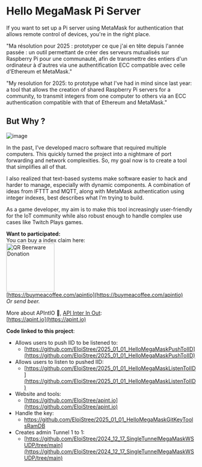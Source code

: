 # Hello MegaMask Pi Server
If you want to set up a Pi server using MetaMask for authentication that allows remote control of devices, you're in the right place.

"Ma résolution pour 2025 : prototyper ce que j'ai en tête depuis l'année passée : un outil permettant de créer des serveurs mutualisés sur Raspberry Pi pour une communauté, afin de transmettre des entiers d'un ordinateur à d'autres via une authentification ECC compatible avec celle d'Ethereum et MetaMask."

"My resolution for 2025: to prototype what I've had in mind since last year: a tool that allows the creation of shared Raspberry Pi servers for a community, to transmit integers from one computer to others via an ECC authentication compatible with that of Ethereum and MetaMask."


## But Why ? 

![image](https://github.com/user-attachments/assets/2abd3d3a-97a8-4923-bd4c-18847f3d50ba)

In the past, I’ve developed macro software that required multiple computers. This quickly turned the project into a nightmare of port forwarding and network complexities. So, my goal now is to create a tool that simplifies all of that.  

I also realized that text-based systems make software easier to hack and harder to manage, especially with dynamic components. A combination of ideas from IFTTT and MQTT, along with MetaMask authentication using integer indexes, best describes what I'm trying to build.  

As a game developer, my aim is to make this tool increasingly user-friendly for the IoT community while also robust enough to handle complex use cases like Twitch Plays games.  


**Want to participated:**  
You can buy a index claim here:    
<img src="https://github.com/user-attachments/assets/f51f9787-111d-4779-8607-64b6fd0b5692" width="128" height="128" alt="QR Beerware Donation">  
[https://buymeacoffee.com/apintio](https://buymeacoffee.com/apintio)           
_Or send beer._      
  
More about APIntIO 🍺, [API Inter In Out](https://apint.io):    
[https://apint.io](https://apint.io)   



**Code linked to this project**:

- Allows users to push IID to be listened to:
  - [https://github.com/EloiStree/2025_01_01_HelloMegaMaskPushToIID](https://github.com/EloiStree/2025_01_01_HelloMegaMaskPushToIID)
- Allows users to listen to pushed IID:
  - [https://github.com/EloiStree/2025_01_01_HelloMegaMaskListenToIID](https://github.com/EloiStree/2025_01_01_HelloMegaMaskListenToIID)
- Website and tools:
  - [https://github.com/EloiStree/apint.io](https://github.com/EloiStree/apint.io)
- Handle the key:
  - https://github.com/EloiStree/2025_01_01_HelloMegaMaskGitKeyToolsRamDB 
- Creates admin Tunnel 1 to 1:
  - [https://github.com/EloiStree/2024_12_17_SingleTunnelMegaMaskWSUDP/tree/main](https://github.com/EloiStree/2024_12_17_SingleTunnelMegaMaskWSUDP/tree/main)
